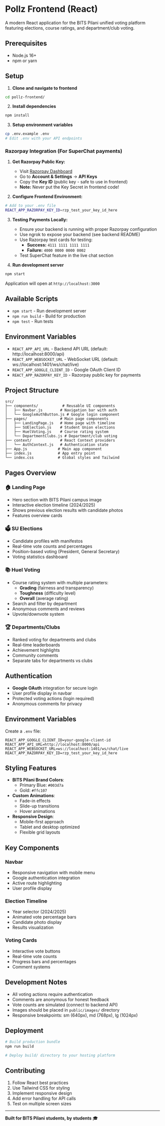 # Pollz Frontend (React)

A modern React application for the BITS Pilani unified voting platform featuring elections, course ratings, and department/club voting.

## Prerequisites
- Node.js 16+
- npm or yarn

## Setup

1. **Clone and navigate to frontend**
```bash
cd pollz-frontend/
```

2. **Install dependencies**
```bash
npm install
```

3. **Setup environment variables**
```bash
cp .env.example .env
# Edit .env with your API endpoints
```

### Razorpay Integration (For SuperChat payments)

1. **Get Razorpay Public Key:**
   - Visit [Razorpay Dashboard](https://dashboard.razorpay.com/)
   - Go to **Account & Settings** → **API Keys**
   - Copy the **Key ID** (public key - safe to use in frontend)
   - **Note:** Never put the Key Secret in frontend code!

2. **Configure Frontend Environment:**
```bash
# Add to your .env file
REACT_APP_RAZORPAY_KEY_ID=rzp_test_your_key_id_here
```

3. **Testing Payments Locally:**
   - Ensure your backend is running with proper Razorpay configuration
   - Use ngrok to expose your backend (see backend README)
   - Use Razorpay test cards for testing:
     - **Success:** `4111 1111 1111 1111`
     - **Failure:** `4000 0000 0000 0002`
   - Test SuperChat feature in the live chat section

4. **Run development server**
```bash
npm start
```

Application will open at `http://localhost:3000`

## Available Scripts
- `npm start` - Run development server
- `npm run build` - Build for production
- `npm test` - Run tests

## Environment Variables
- `REACT_APP_API_URL` - Backend API URL (default: http://localhost:8000/api)
- `REACT_APP_WEBSOCKET_URL` - WebSocket URL (default: ws://localhost:1401/ws/chat/live)
- `REACT_APP_GOOGLE_CLIENT_ID` - Google OAuth Client ID
- `REACT_APP_RAZORPAY_KEY_ID` - Razorpay public key for payments

## Project Structure

```
src/
├── components/           # Reusable UI components
│   ├── Navbar.js        # Navigation bar with auth
│   └── GoogleAuthButton.js # Google login component
├── pages/               # Main page components
│   ├── LandingPage.js   # Home page with timeline
│   ├── SUElection.js    # Student Union elections
│   ├── HuelVoting.js    # Course rating system
│   └── DepartmentClubs.js # Department/club voting
├── context/             # React Context providers
│   └── AuthContext.js   # Authentication state
├── App.js              # Main app component
├── index.js            # App entry point
└── index.css           # Global styles and Tailwind
```

## Pages Overview

### 🏠 Landing Page
- Hero section with BITS Pilani campus image
- Interactive election timeline (2024/2025)
- Shows previous election results with candidate photos
- Features overview cards

### 🗳️ SU Elections
- Candidate profiles with manifestos
- Real-time vote counts and percentages
- Position-based voting (President, General Secretary)
- Voting statistics dashboard

### 📚 Huel Voting
- Course rating system with multiple parameters:
  - **Grading** (fairness and transparency)
  - **Toughness** (difficulty level)
  - **Overall** (average rating)
- Search and filter by department
- Anonymous comments and reviews
- Upvote/downvote system

### 🏆 Departments/Clubs
- Ranked voting for departments and clubs
- Real-time leaderboards
- Achievement highlights
- Community comments
- Separate tabs for departments vs clubs

## Authentication

- **Google OAuth** integration for secure login
- User profile display in navbar
- Protected voting actions (login required)
- Anonymous comments for privacy

## Environment Variables

Create a `.env` file:

```env
REACT_APP_GOOGLE_CLIENT_ID=your-google-client-id
REACT_APP_API_URL=http://localhost:8000/api
REACT_APP_WEBSOCKET_URL=ws://localhost:1401/ws/chat/live
REACT_APP_RAZORPAY_KEY_ID=rzp_test_your_key_id_here
```

## Styling Features

- **BITS Pilani Brand Colors**:
  - Primary Blue: `#003d7a`
  - Gold: `#ffc107`
- **Custom Animations**:
  - Fade-in effects
  - Slide-up transitions
  - Hover animations
- **Responsive Design**:
  - Mobile-first approach
  - Tablet and desktop optimized
  - Flexible grid layouts

## Key Components

### Navbar
- Responsive navigation with mobile menu
- Google authentication integration
- Active route highlighting
- User profile display

### Election Timeline
- Year selector (2024/2025)
- Animated vote percentage bars
- Candidate photo display
- Results visualization

### Voting Cards
- Interactive vote buttons
- Real-time vote counts
- Progress bars and percentages
- Comment systems

## Development Notes

- All voting actions require authentication
- Comments are anonymous for honest feedback
- Vote counts are simulated (connect to backend API)
- Images should be placed in `public/images/` directory
- Responsive breakpoints: sm (640px), md (768px), lg (1024px)

## Deployment

```bash
# Build production bundle
npm run build

# Deploy build/ directory to your hosting platform
```

## Contributing

1. Follow React best practices
2. Use Tailwind CSS for styling
3. Implement responsive design
4. Add error handling for API calls
5. Test on multiple screen sizes

---

**Built for BITS Pilani students, by students** 🎓